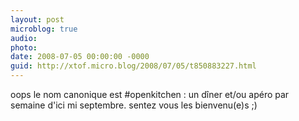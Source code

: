 ```yaml
---
layout: post
microblog: true
audio: 
photo: 
date: 2008-07-05 00:00:00 -0000
guid: http://xtof.micro.blog/2008/07/05/t850883227.html
---
```

oops le nom canonique est #openkitchen : un dîner et/ou apéro par semaine d'ici mi septembre. sentez vous les bienvenu(e)s ;)
